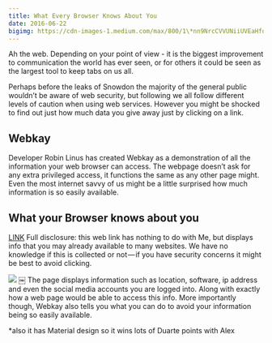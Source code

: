 ```yaml
---
title: What Every Browser Knows About You
date: 2016-06-22
bigimg: https://cdn-images-1.medium.com/max/800/1\*nn9NrcCVVUNiiUVEaHfosA.jpeg
---
```

Ah the web. Depending on your point of view - it is the biggest improvement to communication the world has ever seen, or for others it could be seen as the largest tool to keep tabs on us all.

Perhaps before the leaks of Snowdon the majority of the general public wouldn’t be aware of web security, but following we all follow different levels of caution when using web services. However you might be shocked to find out just how much data you give away just by clicking on a link.

## Webkay
Developer Robin Linus has created Webkay as a demonstration of all the information your web browser can access. The webpage doesn’t ask for any extra privileged access, it functions the same as any other page might. Even the most internet savvy of us might be a little surprised how much information is so easily available.

## What your Browser knows about you
[LINK][1]
Full disclosure: this web link has nothing to do with Me, but displays info that you may already available to many websites. We have no knowledge if this is collected or not — if you have security concerns it might be best to avoid clicking.

![][image-1]
￼
The page displays information such as location, software, ip address and even the social media accounts you are logged into. Along with exactly how a web page would be able to access this info. More importantly though, Webkay also tells you what you can do to avoid your information being so easily available.

\*also it has Material design so it wins lots of Duarte points with Alex

[1]:	http://webkay.robinlinus.com

[image-1]:	https://cdn-images-1.medium.com/max/800/1*KuteHQTv1HwJ6Duh2hScTw.png
